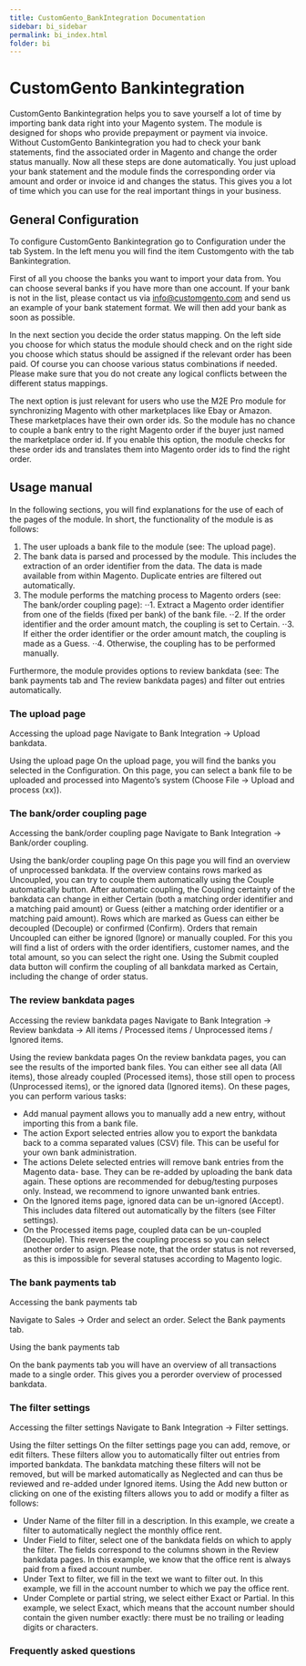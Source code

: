 ```yaml
---
title: CustomGento_BankIntegration Documentation
sidebar: bi_sidebar
permalink: bi_index.html
folder: bi
---
```


# CustomGento Bankintegration

CustomGento Bankintegration helps you to save yourself a lot of time by importing bank data right into your Magento system.
The module is designed for shops who provide prepayment or payment via invoice.
Without CustomGento Bankintegration you had to check your bank statements, find the associated order in Magento and change the order status manually.
Now all these steps are done automatically. You just upload your bank statement and the module finds the corresponding order via amount and order or invoice id and changes the status. This gives you a lot of time which you can use for the real important things in your business.


## General Configuration
To configure CustomGento Bankintegration go to Configuration under the tab System. In the left menu you will find the item Customgento with the tab Bankintegration.

First of all you choose the banks you want to import your data from. You can choose several banks if you have more than one account. If your bank is not in the list, please contact us via info@customgento.com and send us an example of your bank statement format. We will then add your bank as soon as possible.

In the next section you decide the order status mapping. On the left side you choose for which status the module should check and on the right side you choose which status should be assigned if the relevant order has been paid. Of course you can choose various status combinations if needed. Please make sure that you do not create any logical conflicts between the different status mappings.

The next option is just relevant for users who use the M2E Pro module for synchronizing Magento with other marketplaces like Ebay or Amazon. These marketplaces have their own order ids. So the module has no chance to couple a bank entry to the right Magento order if the buyer just named the marketplace order id. If you enable this option, the module checks for these order ids and translates them into Magento order ids to find the right order.

## Usage manual
In the following sections, you will find explanations for the use of each of the pages of the module. In short, the functionality of the module is as follows:
1. The user uploads a bank file to the module (see: The upload page).
2. The bank data is parsed and processed by the module. This includes the extraction of an order identifier from the data. The data is made available from within Magento. Duplicate entries are filtered out automatically.
3. The module performs the matching process to Magento orders (see: The bank/order coupling page):
⋅⋅1. Extract a Magento order identifier from one of the fields (fixed per bank) of the bank file.
⋅⋅2. If the order identifier and the order amount match, the coupling is set to Certain.
⋅⋅3. If either the order identifier or the order amount match, the coupling is made as a Guess.
⋅⋅4. Otherwise, the coupling has to be performed manually.

Furthermore, the module provides options to review bankdata (see: The bank payments tab and The review bankdata pages) and filter out entries automatically.

### The upload page

Accessing the upload page
Navigate to Bank Integration → Upload bankdata.

Using the upload page
On the upload page, you will find the banks you selected in the Configuration.
On this page, you can select a bank file to be uploaded and processed into Magento’s system (Choose File → Upload and process (xx)).

### The bank/order coupling page

Accessing the bank/order coupling page
Navigate to Bank Integration → Bank/order coupling.

Using the bank/order coupling page
On this page you will find an overview of unprocessed bankdata. If the overview contains rows marked as Uncoupled, you can try to couple them automatically using the Couple automatically button. After automatic coupling, the Coupling certainty of the bankdata can change in either Certain (both a matching order identifier and a matching paid amount) or Guess (either a matching order identifier or a matching paid amount). Rows which are marked as Guess can either be decoupled (Decouple) or confirmed (Confirm).
Orders that remain Uncoupled can either be ignored (Ignore) or manually coupled.
For this you will find a list of orders with the order identifiers, customer names, and the total amount, so you can select the right one.
Using the Submit coupled data button will confirm the coupling of all bankdata marked as Certain, including the change of order status.

### The review bankdata pages

Accessing the review bankdata pages
Navigate to Bank Integration → Review bankdata → All items / Processed items / Unprocessed items / Ignored items.

Using the review bankdata pages
On the review bankdata pages, you can see the results of the imported bank files. You can either see all data (All items), those already coupled (Processed items), those still open to process (Unprocessed items), or the ignored data (Ignored items). On these pages, you can perform various tasks:
+ Add manual payment allows you to manually add a new entry, without importing this from a bank file.
+ The action Export selected entries allow you to export the bankdata back to a comma separated values (CSV) file. This can be useful for your own bank administration.
+ The actions Delete selected entries will remove bank entries from the Magento data-
base. They can be re-added by uploading the bank data again. These options are recommended for debug/testing purposes only. Instead, we recommend to ignore unwanted bank entries.
+ On the Ignored items page, ignored data can be un-ignored (Accept). This includes data filtered out automatically by the filters (see Filter settings).
+ On the Processed items page, coupled data can be un-coupled (Decouple). This reverses the coupling process so you can select another order to asign. Please note, that the order status is not reversed, as this is impossible for several statuses according to Magento logic.


### The bank payments tab

Accessing the bank payments tab

Navigate to Sales → Order and select an order. Select the Bank payments tab.

Using the bank payments tab

On the bank payments tab you will have an overview of all transactions made to a single order. This gives you a perorder overview of processed bankdata.


### The filter settings

Accessing the filter settings
Navigate to Bank Integration → Filter settings.

Using the filter settings
On the filter settings page you can add, remove, or edit filters. These filters allow you to automatically filter out entries from imported bankdata. The bankdata matching these filters will not be removed, but will be marked automatically as Neglected and can thus be reviewed and re-added under Ignored items.
Using the Add new button or clicking on one of the existing filters allows you to add or modify a filter as follows:
+ Under Name of the filter fill in a description. In this example, we create a filter to automatically neglect the monthly office rent.
+ Under Field to filter, select one of the bankdata fields on which to apply the filter. The fields
correspond to the columns shown in the Review bankdata pages. In this example, we know that the office rent is always paid from a fixed account number.
+ Under Text to filter, we fill in the text we want to filter out. In this example, we fill in the account number to which we pay the office rent.
+ Under Complete or partial string, we select either Exact or Partial. In this example, we select Exact, which means that the account number should contain the given number exactly: there must be no trailing or leading digits or characters.

### Frequently asked questions

